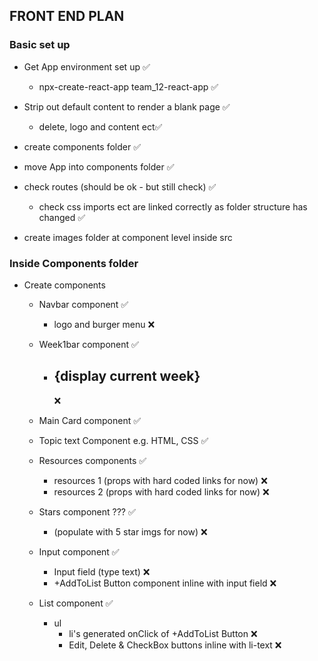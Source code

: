 ## FRONT END PLAN

### Basic set up

- Get App environment set up ✅

  - npx-create-react-app team_12-react-app ✅

- Strip out default content to render a blank page ✅

  - delete, logo and content ect✅

- create components folder ✅
- move App into components folder ✅

- check routes (should be ok - but still check) ✅

  - check css imports ect are linked correctly as folder structure has changed ✅

- create images folder at component level inside src

### Inside Components folder

- Create components

  - Navbar component ✅

    - logo and burger menu ❌

  - Week1bar component ✅

    - <h2>{display current week}</h2> ❌

  - Main Card component ✅

  - Topic text Component e.g. HTML, CSS ✅

  - Resources components ✅

    - resources 1 (props with hard coded links for now) ❌
    - resources 2 (props with hard coded links for now) ❌

  - Stars component ??? ✅

    - (populate with 5 star imgs for now) ❌

  - Input component ✅

    - Input field (type text) ❌
    - +AddToList Button component inline with input field ❌

  - List component ✅
    - ul
      - li's generated onClick of +AddToList Button ❌
      - Edit, Delete & CheckBox buttons inline with li-text ❌

